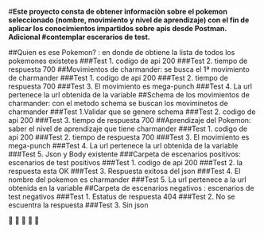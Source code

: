  
#**Este proyecto consta de obtener informaciòn sobre el pokemon seleccionado (nombre, movimiento y nivel de aprendizaje) con el fin de aplicar los conocimientos impartidos sobre apis desde Postman. Adicional #contemplar escerarios de test.**
	
##Quien es ese Pokemon? : en donde de obtiene la lista de todos los pokemones existetes
###Test 1. codigo de api 200
###Test 2. tiempo de respuesta 700
##Movimientos de charmander: se busca el 1ª movimiento de charmander
###Test 1. codigo de api 200
###Test 2. tiempo de respuesta 700
###Test 3. El movimiento es mega-punch
###Test 4. La url pertenece la url obtenida de la variable
##Schema de los movimientos de charmander: con el metodo schema se buscan los moviminetos de charmander
###Test 1.Validar que se genere schema
###Test 2. codigo de api 200
###Test 3. tiempo de respuesta 700
##Aprendizaje del Pokemon: saber el nivel de aprendizaje que tiene charmander
###Test 1. codigo de api 200
###Test 2. tiempo de respuesta 700
###Test 3. El movimiento es mega-punch
###Test 4. La url pertenece la url obtenida de la variable
###Test 5. Json y Body existente
###Carpeta de escenarios positivos: escenarios de test positivos
###Test 1. codigo de api 200
###Test 2. la respuesta esta OK
###Test 3. Respuesta exitosa del json
###Test 4. El nombre del pokemon es charmander
###Test 5. La url pertenece a la url obtenida en la variable
##Carpeta de escenarios negativos : escenarios de test negativos
###Test 1. Estatus de respuesta 404
###Test 2. No se escuentra la respuesta
###Test 3. Sin json

:star2: :star2: :star2: :star2: :star2: